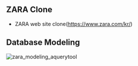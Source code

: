 ## ZARA Clone
- ZARA web site clone(https://www.zara.com/kr/)

## Database Modeling
![zara_modeling_aquerytool](https://user-images.githubusercontent.com/53142539/75205516-52eb3780-57b7-11ea-9aff-a525f7a8a5e8.png)


